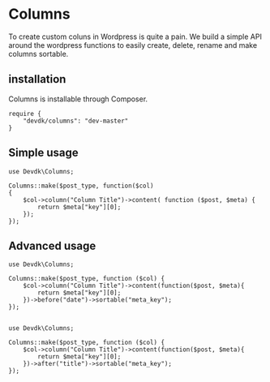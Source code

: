 # Columns

To create custom coluns in Wordpress is quite a pain. We build a simple API around the wordpress functions to easily create, delete, rename and make columns sortable.

## installation

Columns is installable through Composer.

    require {
        "devdk/columns": "dev-master"
    }


## Simple usage

    use Devdk\Columns;

    Columns::make($post_type, function($col)
    {
        $col->column("Column Title")->content( function ($post, $meta) {
            return $meta["key"][0];
        });
    });

## Advanced usage

    use Devdk\Columns;

    Columns::make($post_type, function ($col) {
        $col->column("Column Title")->content(function($post, $meta){
            return $meta["key"][0];
        })->before("date")->sortable("meta_key");
    });


    use Devdk\Columns;

    Columns::make($post_type, function ($col) {
        $col->column("Column Title")->content(function($post, $meta){
            return $meta["key"][0];
        })->after("title")->sortable("meta_key");
    });